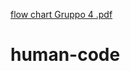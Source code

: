 [flow chart Gruppo 4 .pdf](https://github.com/JorgeLuix/human-code/files/10901134/flow.chart.Gruppo.4.pdf)
# human-code
